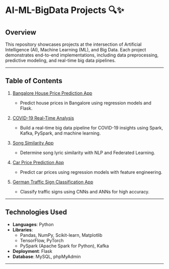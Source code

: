 # AI-ML-BigData Projects 🔍✨

## Overview

This repository showcases projects at the intersection of Artificial Intelligence (AI), Machine Learning (ML), and Big Data. Each project demonstrates end-to-end implementations, including data preprocessing, predictive modeling, and real-time big data pipelines.

---

## Table of Contents

1. [Bangalore House Price Prediction App](./Bangalore_House_price_prediction_app)
   - Predict house prices in Bangalore using regression models and Flask.
2. [COVID-19 Real-Time Analysis](./Covid_Real_Time_Analysis)
   - Build a real-time big data pipeline for COVID-19 insights using Spark, Kafka, PySpark, and machine learning.
   
3. [Song Similarity App](./Song_similarity_app)
   - Determine song lyric similarity with NLP and Federated Learning.
4. [Car Price Prediction App](./Car_price_prediction_app)
   - Predict car prices using regression models with feature engineering.
5. [German Traffic Sign Classification App](./German_traffic_sign_recognition_app)
   - Classify traffic signs using CNNs and ANNs for high accuracy.

---

## Technologies Used

- **Languages**: Python
- **Libraries**:
  - Pandas, NumPy, Scikit-learn, Matplotlib
  - TensorFlow, PyTorch
  - PySpark (Apache Spark for Python), Kafka
- **Deployment**: Flask
- **Database**: MySQL, phpMyAdmin


---

